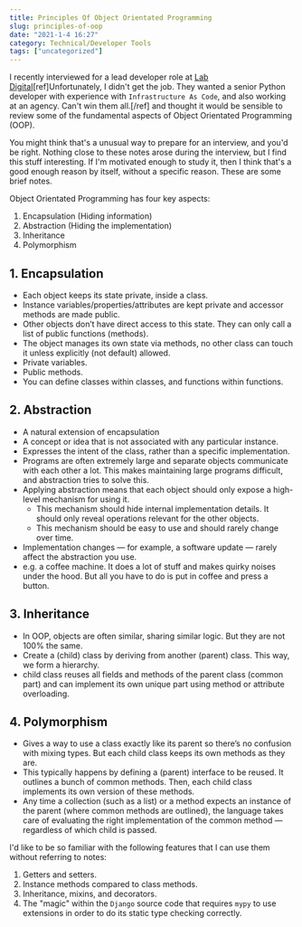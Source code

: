```yaml
---
title: Principles Of Object Orientated Programming
slug: principles-of-oop
date: "2021-1-4 16:27"
category: Technical/Developer Tools
tags: ["uncategorized"]
---
```


I recently interviewed for a lead developer role at [Lab Digital](https://labdigital.nl/en/)[ref]Unfortunately, I didn't get the job. They wanted a senior Python developer with experience with `Infrastructure As Code`, and also working at an agency. Can't win them all.[/ref] and thought it would be sensible to review some of the fundamental aspects of Object Orientated Programming (OOP).

You might think that's a unusual way to prepare for an interview, and you'd be right. Nothing close to these notes arose during the interview, but I find this stuff interesting. If I'm motivated enough to study it, then I think that's a good enough reason by itself, without a specific reason. These are some brief notes.

Object Orientated Programming has four key aspects:

1. Encapsulation (Hiding information)
2. Abstraction (Hiding the implementation)
3. Inheritance
4. Polymorphism

## 1. Encapsulation

- Each object keeps its state private, inside a class.
- Instance variables/properties/attributes are kept private and accessor methods are made public.
- Other objects don’t have direct access to this state. They can only call a list of public functions (methods).
- The object manages its own state via methods, no other class can touch it unless explicitly (not default) allowed.
- Private variables.
- Public methods.
- You can define classes within classes, and functions within functions.

## 2. Abstraction

- A natural extension of encapsulation
- A concept or idea that is not associated with any particular instance.
- Expresses the intent of the class, rather than a specific implementation.
- Programs are often extremely large and separate objects communicate with each other a lot. This makes maintaining large programs difficult, and abstraction tries to solve this.
- Applying abstraction means that each object should only expose a high-level mechanism for using it.
  - This mechanism should hide internal implementation details. It should only reveal operations relevant for the other objects.
  - This mechanism should be easy to use and should rarely change over time.
- Implementation changes — for example, a software update — rarely affect the abstraction you use.
- e.g. a coffee machine. It does a lot of stuff and makes quirky noises under the hood. But all you have to do is put in coffee and press a button.

## 3. Inheritance

- In OOP, objects are often similar, sharing similar logic. But they are not 100% the same.
- Create a (child) class by deriving from another (parent) class. This way, we form a hierarchy.
- child class reuses all fields and methods of the parent class (common part) and can implement its own unique part using method or attribute overloading.

## 4. Polymorphism

- Gives a way to use a class exactly like its parent so there’s no confusion with mixing types. But each child class keeps its own methods as they are.
- This typically happens by defining a (parent) interface to be reused. It outlines a bunch of common methods. Then, each child class implements its own version of these methods.
- Any time a collection (such as a list) or a method expects an instance of the parent (where common methods are outlined), the language takes care of evaluating the right implementation of the common method — regardless of which child is passed.

I'd like to be so familiar with the following features that I can use them without referring to notes:

1. Getters and setters.
2. Instance methods compared to class methods.
3. Inheritance, mixins, and decorators.
4. The "magic" within the `Django` source code that requires `mypy` to use extensions in order to do its static type checking correctly.
